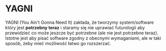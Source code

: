 # YAGNI

YAGNI (You Ain't Gonna Need It) zakłada, że tworzymy system/software który jest **potrzebny teraz** i staramy się nie uprawiać futurologii aby przewidzieć co może jeszcze być potrzebne (ale nie jest potrzebne teraz). Istotne jest aby pisać software zgodny z obecnymi wymaganiami, ale w taki sposób, żeby mieć możliwość łatwo go rozszerzać.